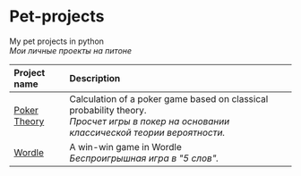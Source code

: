 # Pet-projects

My pet projects in python<br/>*Мои личные проекты на питоне*

| Project name | Description |
| :----- | :----- |
| [Poker Theory](hacking_games/poker) | Calculation of a poker game based on classical probability theory.<br/>*Просчет игры в покер на основании классической теории вероятности.* |
| [Wordle](hacking_games/wordle) | A win-win game in Wordle<br/>*Беспроигрышная игра в "5 слов".* |

